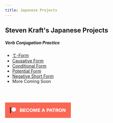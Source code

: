 ```yaml
---
title: Japanese Projects
---
```


## Steven Kraft's Japanese Projects

##### Verb Conjugation Practice

* [て-Form](./teform)
* [Causative Form](./causativeform)
* [Conditional Form](./conditionalform)
* [Potential Form](./potentialform)
* [Negative Short Form](./negativeform)
* More Coming Soon

<br><br>

[![Patreon](./img/patreon.png)](https://www.patreon.com/stevenkraft)